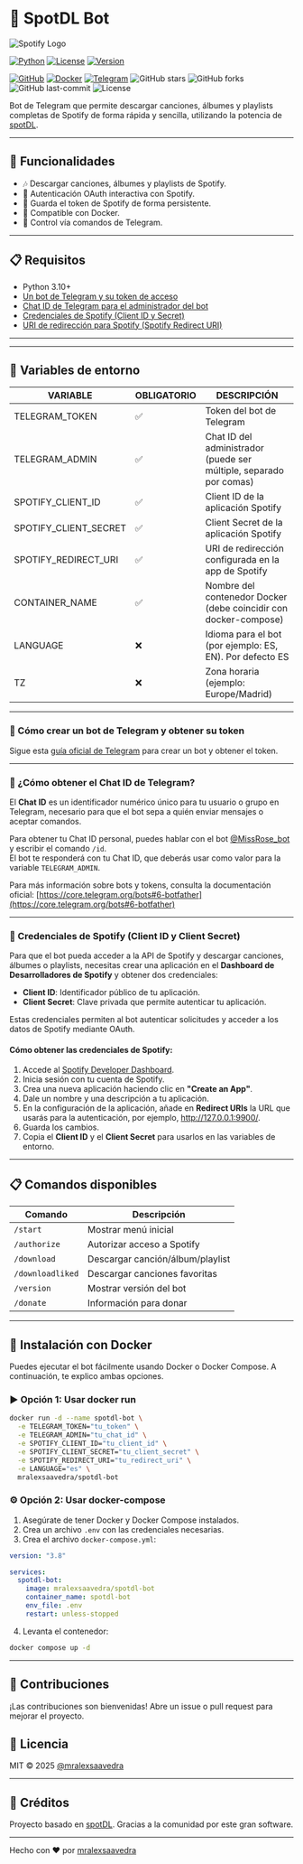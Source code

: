 # 🎵 SpotDL Bot

![Spotify Logo](https://upload.wikimedia.org/wikipedia/commons/2/26/Spotify_logo_with_text.svg)

[![Python](https://img.shields.io/badge/python-3.10-blue.svg)](https://www.python.org/)
[![License](https://img.shields.io/github/license/mralexsaavedra/spotdl-bot)](LICENSE)
[![Version](https://img.shields.io/github/v/release/mralexsaavedra/spotdl-bot)](https://github.com/mralexsaavedra/spotdl-bot/releases)

[![GitHub](https://badgen.net/badge/icon/github?icon=github&label)](https://github.com/mralexsaavedra/spotdl-bot)
[![Docker](https://badgen.net/badge/icon/docker?icon=docker&label)](https://hub.docker.com/r/mralexsaavedra/spotdl-bot)
[![Telegram](https://badgen.net/badge/icon/telegram?icon=telegram&label)](https://t.me/spotdl_bot)
![GitHub stars](https://badgen.net/github/stars/mralexsaavedra/spotdl-bot)
![GitHub forks](https://badgen.net/github/forks/mralexsaavedra/spotdl-bot)
![GitHub last-commit](https://badgen.net/github/last-commit/mralexsaavedra/spotdl-bot)
![License](https://badgen.net/github/license/mralexsaavedra/spotdl-bot)

Bot de Telegram que permite descargar canciones, álbumes y playlists completas de Spotify de forma rápida y sencilla, utilizando la potencia de [spotDL](https://github.com/spotDL/spotify-downloader).

---

## 🚀 Funcionalidades

- 🎶 Descargar canciones, álbumes y playlists de Spotify.
- 🔐 Autenticación OAuth interactiva con Spotify.
- 💾 Guarda el token de Spotify de forma persistente.
- 🐳 Compatible con Docker.
- 🤖 Control vía comandos de Telegram.

---

## 📋 Requisitos

- Python 3.10+
- [Un bot de Telegram y su token de acceso](#telegram-bot-token)
- [Chat ID de Telegram para el administrador del bot](#chat-id-telegram)
- [Credenciales de Spotify (Client ID y Secret)](#credenciales-spotify)
- [URI de redirección para Spotify (Spotify Redirect URI)](#spotify-redirect-uri)

---

---

## 🔑 Variables de entorno

| VARIABLE                | OBLIGATORIO  | DESCRIPCIÓN                                                        |
| ----------------------- | ------------ | ------------------------------------------------------------------ |
| TELEGRAM\_TOKEN         | ✅           | Token del bot de Telegram                                          |
| TELEGRAM\_ADMIN         | ✅           | Chat ID del administrador (puede ser múltiple, separado por comas) |
| SPOTIFY\_CLIENT\_ID     | ✅           | Client ID de la aplicación Spotify                                 |
| SPOTIFY\_CLIENT\_SECRET | ✅           | Client Secret de la aplicación Spotify                             |
| SPOTIFY\_REDIRECT\_URI  | ✅           | URI de redirección configurada en la app de Spotify                |
| CONTAINER_NAME          | ✅           | Nombre del contenedor Docker (debe coincidir con docker-compose)   |
| LANGUAGE                | ❌           | Idioma para el bot (por ejemplo: ES, EN). Por defecto ES           |
| TZ                      | ❌           | Zona horaria (ejemplo: Europe/Madrid)                              |

---

<a id="telegram-bot-token"></a>
### 🤖 Cómo crear un bot de Telegram y obtener su token

Sigue esta [guía oficial de Telegram](https://core.telegram.org/bots#6-botfather) para crear un bot y obtener el token.

---

<a id="chat-id-telegram"></a>
### 📌 ¿Cómo obtener el Chat ID de Telegram?

El **Chat ID** es un identificador numérico único para tu usuario o grupo en Telegram, necesario para que el bot sepa a quién enviar mensajes o aceptar comandos.

Para obtener tu Chat ID personal, puedes hablar con el bot [@MissRose_bot](https://t.me/MissRose_bot) y escribir el comando `/id`.  
El bot te responderá con tu Chat ID, que deberás usar como valor para la variable `TELEGRAM_ADMIN`.

Para más información sobre bots y tokens, consulta la documentación oficial: [https://core.telegram.org/bots#6-botfather](https://core.telegram.org/bots#6-botfather)

---

<a id="credenciales-spotify"></a>
### 🎵 Credenciales de Spotify (Client ID y Client Secret)

Para que el bot pueda acceder a la API de Spotify y descargar canciones, álbumes o playlists, necesitas crear una aplicación en el **Dashboard de Desarrolladores de Spotify** y obtener dos credenciales:

- **Client ID**: Identificador público de tu aplicación.  
- **Client Secret**: Clave privada que permite autenticar tu aplicación.

Estas credenciales permiten al bot autenticar solicitudes y acceder a los datos de Spotify mediante OAuth.

#### Cómo obtener las credenciales de Spotify:

1. Accede al [Spotify Developer Dashboard](https://developer.spotify.com/dashboard/applications).  
2. Inicia sesión con tu cuenta de Spotify.  
3. Crea una nueva aplicación haciendo clic en **"Create an App"**.  
4. Dale un nombre y una descripción a tu aplicación.  
<a id="spotify-redirect-uri"></a>
5. En la configuración de la aplicación, añade en **Redirect URIs** la URL que usarás para la autenticación, por ejemplo, http://127.0.0.1:9900/.
6. Guarda los cambios.  
7. Copia el **Client ID** y el **Client Secret** para usarlos en las variables de entorno.

---

## 📋 Comandos disponibles

| Comando           | Descripción                          |
|-------------------|------------------------------------|
| `/start`          | Mostrar menú inicial                |
| `/authorize`      | Autorizar acceso a Spotify          |
| `/download`       | Descargar canción/álbum/playlist    |
| `/downloadliked`  | Descargar canciones favoritas    |
| `/version`        | Mostrar versión del bot             |
| `/donate`         | Información para donar              |

---

## 🐳 Instalación con Docker

Puedes ejecutar el bot fácilmente usando Docker o Docker Compose.
A continuación, te explico ambas opciones.

### ▶️ Opción 1: Usar docker run

```bash
docker run -d --name spotdl-bot \
  -e TELEGRAM_TOKEN="tu_token" \
  -e TELEGRAM_ADMIN="tu_chat_id" \
  -e SPOTIFY_CLIENT_ID="tu_client_id" \
  -e SPOTIFY_CLIENT_SECRET="tu_client_secret" \
  -e SPOTIFY_REDIRECT_URI="tu_redirect_uri" \
  -e LANGUAGE="es" \
  mralexsaavedra/spotdl-bot
```

### ⚙️ Opción 2: Usar docker-compose

1. Asegúrate de tener Docker y Docker Compose instalados.
2. Crea un archivo `.env` con las credenciales necesarias.
3. Crea el archivo `docker-compose.yml`:

```yaml
version: "3.8"

services:
  spotdl-bot:
    image: mralexsaavedra/spotdl-bot
    container_name: spotdl-bot
    env_file: .env
    restart: unless-stopped

```

4. Levanta el contenedor:

```bash
docker compose up -d
```

---

## 🤝 Contribuciones

¡Las contribuciones son bienvenidas! Abre un issue o pull request para mejorar el proyecto.

## 📝 Licencia

MIT © 2025 [@mralexsaavedra](https://github.com/mralexsaavedra)

---

## 🙌 Créditos

Proyecto basado en [spotDL](https://github.com/spotDL/spotify-downloader). Gracias a la comunidad por este gran software.

---

Hecho con ❤️ por [mralexsaavedra](https://mralexsaavedra.com)